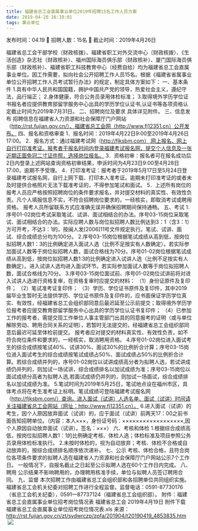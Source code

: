 ```yaml
---
title: 福建省总工会直属事业单位2019年招聘15名工作人员方案
date: 2019-04-20 16:10:01
tags: 事业单位
---
```

发布时间：04.19   🌟   招聘人数：15名   🌈   截止时间：2019年4月26日
<!-- more -->

福建省总工会干部学校（财政核拨）、福建省职工对外交流中心（财政核拨）、《生活创造》杂志社（财政核补）、福州国际海员俱乐部（财政核补）、厦门国际海员俱乐部（财政核补）、福建省职工科技教育中心（经费自给）均为福建省总工会直属事业单位。因工作需要，拟向社会公开招聘工作人员15名。根据《福建省省属事业单位公开招聘工作人员考试暂行办法》的规定，制定具体方案如下：
一、基本条件
1.具有中华人民共和国国籍，拥护中国共产党的领导，热爱社会主义，遵纪守法，品行端正；
2.身体健康，符合公务员录用体检标准；
3.取得境外学历学位证书报名者应提供教育部留学服务中心出具的学历学位认证书,认证书等各项资格认定截止时间为2019年7月31日。
二、招聘岗位及要求
具体详见附件。
三、信息发布
招聘信息在福建省人力资源和社会保障厅门户网站（http://rst.fujian.gov.cn/）、福建省总工会网（http://www.fj12351.cn）公开发布。
四、报名和资格审查
1．报名时间：2019年4月22日9:00至2019年4月26日17:00。
2．报名方式：通过福建考试网（http://fjksbm.com）,网上报名、网上自行打印准考证。报考者于报名时间内登录福建考试报名网，提交个人信息及一张近期正面免冠二寸证件照，选择岗位报名。
3．资格初审：报名者可在报名成功后2日内登录上述网站查询资格初审结果，申诉时间为4月23日9:00至4月28日17:00，逾期不予受理。
4．打印准考证：报考者于2019年5月17日至5月24日登录福建考试报名网，自行上网下载、打印本人准考证。逾期未打印准考证的或者未及时提供合格照片无法下载准考证的，不得参加笔试和面试。
5．上述所有岗位的报考人员应严格按照招聘岗位的条件要求报名，并对提交材料的真实性、有效性负责。凡个人填报信息不实，不符合招聘岗位要求的，一经核实，即取消考试或聘用资格。
报考人员所留联系方式应准确无误并确保招聘期间保持通畅。
五、考试
1.序号01-02岗位考试采取笔试、试讲、面试相结合的办法。序号03-15岗位采取笔试、面试相结合的办法。实际应聘人数与岗位拟招聘人数比例达到3：1（含3：1）方可开考，不达3：1的，按闽人发[2006]11号文件规定执行。笔试、试讲、面试、综合成绩总分均为100分。
2.序号03-15岗位根据笔试成绩从高到低，按岗位拟招聘人数1：3的比例确定进入面试人选（比例不足按实有人数确定）。若实际参加面试人数等于岗位拟招聘人数，面试合格线为70分。序号01-02岗位根据笔试成绩从高到低，按岗位拟招聘人数1:3的比例确定进入试讲人选（比例不足按实有人数确定）。进入试讲人选均进入面试环节。若实际参加面试人数等于岗位拟招聘人数，面试合格线为70分。
3.序号03-15岗位面试前、序号01-02岗位试讲前将对进入试讲人选进行资格复审，在资格复审时应提交的材料：
（1）身份证原件及复印件；
（2）笔试准考证复印件；
（3）学历、学位证书原件及复印件，其中2019届毕业生暂时无法提供学历、学位证书原件及复印件的，应书面保证学历学位真实、有效性，经福建省总工会组织部同意后最迟延至公示前提交；取得境外学历学位报考者应提交教育部留学服务中心出具的学历学位认证书复印件；
（4）已参加工作的报考者，需提交现工作单位人事主管部门出具的同意报考的证明（或与单位解除劳动、聘用合同关系的证明），若暂时无法提交的，经福建省总工会组织部同意后最迟可延至体检前提交。
报考者应对提交的材料真实性、有效性负责，如不符合岗位条件和要求的，一经核实，取消聘用资格。
4.序号01-02岗位进入面试考生的综合成绩按笔试40%、试讲30%、面试30%的比例折合计算；序号03-15岗位进入面试考生的综合成绩按笔试成绩占50%、面试成绩占50%的比例折合计算。若综合成绩并列的，序号01-02岗位以试讲成绩高分者为拟聘人选，若试讲成绩仍并列的，则加试一场试讲，综合成绩排名以加试成绩为准；序号03-15岗位以面试成绩分高者为拟聘人选,若面试成绩仍并列的，则加试一场面试，综合成绩排名以加试成绩为准。
5.笔试时间为2019年5月25日，笔试地点设在福州市区，具体考点将在考生准考证上标明。笔试成绩可登陆福建考试报名网（http://fjksbm.com/）查询。进入面试（试讲）人选名单、面试（试讲）时间请关注福建省总工会网站（网址：http://www.fj12351.cn）。
6.进入面试（试讲）的考生，因个人原因放弃面试（试讲）的，应于面试（试讲）前两天17：00之前书面告知招聘单位。（内容：本人×××，身份证号码：××××××××××××××××××,因个人原因自动放弃面试（试讲）。签名：×××）
六、考核和体检
1.根据综合成绩高低，按岗位拟招聘人数1：1的比例确定考核、体检人选；体检标准及项目参照公务员录用体检标准执行。
2.未按时体检的，视为自动放弃；考核、体检不合格或自动放弃的，按综合成绩排名顺序依次递补。
七、公示
考核、体检合格，且符合岗位各项条件要求的拟聘人选在福建省人力资源和社会保障厅门户网站公示7个工作日。
一般情况下，自报名截止之日起至公示拟聘人选在60个工作日内完成。
八、聘用
公示结果不影响聘用的，办理聘用核准手续，单位与拟聘人员签订聘用合同。
九、监督
本次招聘工作由福建省总工会组织部和各招聘单位共同组织实施。福建省总工会机关纪委对招聘工作进行全程监督。监督电话：0591-87730176（省总工会机关纪委），0591—87737124（福建省总工会组织部）。
附件：福建省总工会直属事业单位招考岗位情况表
福建省总工会
2019年4月19日
附件下载
福建省总工会直属事业单位招考岗位情况表.xls
来源：
http://rst.fujian.gov.cn/zt/sydwrczp/zpfa/201904/t20190419_4853835.htm
 
 ![](https://cdn.weiweiblog.cn/20181015134814.png)